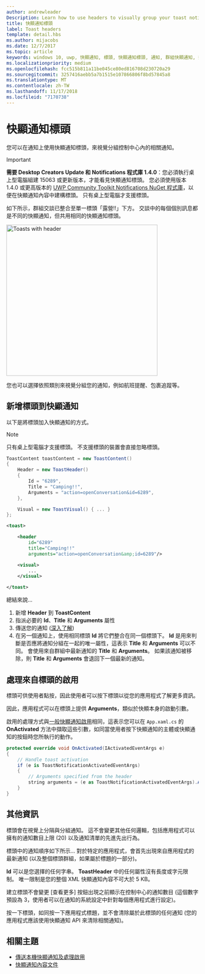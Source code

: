 ```yaml
---
author: andrewleader
Description: Learn how to use headers to visually group your toast notifications in Action Center.
title: 快顯通知標頭
label: Toast headers
template: detail.hbs
ms.author: mijacobs
ms.date: 12/7/2017
ms.topic: article
keywords: windows 10, uwp, 快顯通知, 標頭, 快顯通知標頭, 通知, 群組快顯通知, 控制中心
ms.localizationpriority: medium
ms.openlocfilehash: fcc515b811a11be045ce80ed816708d230720a29
ms.sourcegitcommit: 3257416aebb5a7b1515e107866806f8bd57845a8
ms.translationtype: MT
ms.contentlocale: zh-TW
ms.lasthandoff: 11/17/2018
ms.locfileid: "7170738"
---
```

# <a name="toast-headers"></a>快顯通知標頭

您可以在通知上使用快顯通知標頭，來視覺分組控制中心內的相關通知。

> [!IMPORTANT]
> **需要 Desktop Creators Update 和 Notifications 程式庫 1.4.0**：您必須執行桌上型電腦組建 15063 或更新版本，才能看見快顯通知標頭。 您必須使用版本 1.4.0 或更高版本的 [UWP Community Toolkit Notifications NuGet 程式庫](https://www.nuget.org/packages/Microsoft.Toolkit.Uwp.Notifications/)，以便在快顯通知內容中建構標頭。 只有桌上型電腦才支援標頭。

如下所示，群組交談已整合至單一標頭「露營!!」下方。 交談中的每個個別訊息都是不同的快顯通知，但共用相同的快顯通知標頭。

<img alt="Toasts with header" src="images/toast-headers-action-center.png" width="396"/>

您也可以選擇依照類別來視覺分組您的通知，例如航班提醒、包裹追蹤等。

## <a name="add-a-header-to-a-toast"></a>新增標頭到快顯通知

以下是將標頭加入快顯通知的方式。

> [!NOTE]
> 只有桌上型電腦才支援標頭。 不支援標頭的裝置會直接忽略標頭。

```csharp
ToastContent toastContent = new ToastContent()
{
    Header = new ToastHeader()
    {
        Id = "6289",
        Title = "Camping!!",
        Arguments = "action=openConversation&id=6289",
    },

    Visual = new ToastVisual() { ... }
};
```

```xml
<toast>

    <header
        id="6289"
        title="Camping!!"
        arguments="action=openConversation&amp;id=6289"/>

    <visual>
        ...
    </visual>

</toast>
```

總結來說...

1. 新增 **Header** 到 **ToastContent**
2. 指派必要的 **Id**、**Title** 和 **Arguments** 屬性
3. 傳送您的通知 ([深入了解](send-local-toast.md))
4. 在另一個通知上，使用相同標頭 **Id** 將它們整合在同一個標頭下。 **Id** 是用來判斷是否應將通知分組在一起的唯一屬性，這表示 **Title** 和 **Arguments** 可以不同。 會使用來自群組中最新通知的 **Title** 和 **Arguments**。 如果該通知被移除，則 **Title** 和 **Arguments** 會退回下一個最新的通知。


## <a name="handle-activation-from-a-header"></a>處理來自標頭的啟用

標頭可供使用者點按，因此使用者可以按下標頭以從您的應用程式了解更多資訊。

因此，應用程式可以在標頭上提供 **Arguments**，類似於快顯本身的啟動引數。

啟用的處理方式與[一般快顯通知啟用](send-local-toast.md#handling-activation-1)相同，這表示您可以在 `App.xaml.cs` 的 **OnActivated** 方法中擷取這些引數，如同當使用者按下快顯通知的主體或快顯通知的按鈕時您所執行的動作。

```csharp
protected override void OnActivated(IActivatedEventArgs e)
{
    // Handle toast activation
    if (e is ToastNotificationActivatedEventArgs)
    {
        // Arguments specified from the header
        string arguments = (e as ToastNotificationActivatedEventArgs).Argument;
    }
}
```


## <a name="additional-info"></a>其他資訊

標頭會在視覺上分隔與分組通知。 這不會變更其他任何邏輯，包括應用程式可以擁有的通知數目上限 (20) 以及通知清單的先進先出行為。

標頭中的通知順序如下所示... 對於特定的應用程式，會首先出現來自應用程式的最新通知 (以及整個標頭群組，如果屬於標題的一部分)。

**Id** 可以是您選擇的任何字串。 **ToastHeader** 中的任何屬性沒有長度或字元限制。 唯一限制是您的整個 XML 快顯通知內容不可大於 5 KB。

建立標頭不會變更 [查看更多] 按鈕出現之前顯示在控制中心的通知數目 (這個數字預設為 3，使用者可以在通知的系統設定中針對每個應用程式進行設定)。

按一下標頭，如同按一下應用程式標題，並不會清除屬於此標頭的任何通知 (您的應用程式應該使用快顯通知 API 來清除相關通知)。


## <a name="related-topics"></a>相關主題

- [傳送本機快顯通知及處理啟用](send-local-toast.md)
- [快顯通知內容文件](adaptive-interactive-toasts.md)